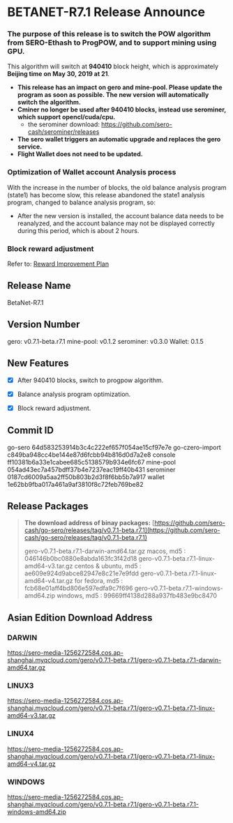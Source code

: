 # BETANET-R7.1 Release Announce

### The purpose of this release is to switch the POW algorithm from SERO-Ethash to ProgPOW, and to support mining using GPU.

This algorithm will switch at **940410** block height, which is approximately **Beijing time on May 30, 2019 at 21**.

- **This release has an impact on gero and mine-pool. Please update the program as soon as possible. The new version will automatically switch the algorithm.**
- **Cminer no longer be used after 940410 blocks, instead use serominer, which support opencl/cuda/cpu.**
  - the serominer download: <https://github.com/sero-cash/serominer/releases>
- **The sero wallet triggers an automatic upgrade and replaces the gero service.**
- **Flight Wallet does not need to be updated.**



### Optimization of Wallet account Analysis process

With the increase in the number of blocks, the old balance analysis program (state1) has become slow, this release abandoned the state1 analysis program, changed to balance analysis program, so:

- After the new version is installed, the account balance data needs to be reanalyzed, and the account balance may not be displayed correctly during this period, which is about 2 hours.



### Block reward adjustment

Refer to: [Reward Improvement Plan](?file=News/Important/sip3-description)



## Release Name

BetaNet-R7.1



## Version Number

gero: v0.7.1-beta.r7.1
mine-pool: v0.1.2
serominer: v0.3.0
Wallet: 0.1.5



## New Features

- [x] After 940410 blocks, switch to progpow algorithm.
- [x] Balance analysis program optimization.
- [x] Block reward adjustment.



## Commit ID

go-sero                   64d583253914b3c4c222ef657f054ae15cf97e7e
go-czero-import   c849ba948cc4be144e87d6fcbb94b816d0d7a2e8
console                  ff10381b6a33e1cabee685c5138579b934e6fc67
mine-pool             054ad43ec7a457bdff37b4e7237eac19ff40b431
serominer             0187cd6009a5aa2ff50b803b2d3f8f6bb5b7a917
wallet                     1e62bb9fba017a461a9af3810f8c72feb769be82



## Release Packages

> **The download address of binay packages:**
> [https://github.com/sero-cash/go-sero/releases/tag/v0.7.1-beta.r7.1](https://github.com/sero-cash/go-sero/releases/tag/v0.7.1-beta.r7.1)
>
> gero-v0.7.1-beta.r7.1-darwin-amd64.tar.gz  macos,  md5 : 046146b0bc0880e8abda163fc3f42d18
> gero-v0.7.1-beta.r7.1-linux-amd64-v3.tar.gz  centos & ubuntu, md5 : ae609e924d9abce82947e8c21e7e9fdd
> gero-v0.7.1-beta.r7.1-linux-amd64-v4.tar.gz  for fedora, md5 : fcb68e01aff4bd806e597edfa9c7f696
> gero-v0.7.1-beta.r7.1-windows-amd64.zip  windows, md5 : 99669ff4138d288a937fb483e9bc8470



## Asian Edition Download Address

### DARWIN

<https://sero-media-1256272584.cos.ap-shanghai.myqcloud.com/gero/v0.7.1-beta.r7.1/gero-v0.7.1-beta.r7.1-darwin-amd64.tar.gz>

### LINUX3

<https://sero-media-1256272584.cos.ap-shanghai.myqcloud.com/gero/v0.7.1-beta.r7.1/gero-v0.7.1-beta.r7.1-linux-amd64-v3.tar.gz>

### LINUX4

<https://sero-media-1256272584.cos.ap-shanghai.myqcloud.com/gero/v0.7.1-beta.r7.1/gero-v0.7.1-beta.r7.1-linux-amd64-v4.tar.gz>

### WINDOWS

<https://sero-media-1256272584.cos.ap-shanghai.myqcloud.com/gero/v0.7.1-beta.r7.1/gero-v0.7.1-beta.r7.1-windows-amd64.zip>







